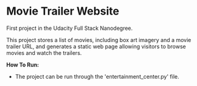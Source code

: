 # Movie Trailer Website

First project in the Udacity Full Stack Nanodegree.

This project stores a list of movies, including box art imagery and a movie trailer URL, and generates a static web page allowing visitors to browse movies and watch the trailers.


**How To Run:**
- The project can be run through the 'entertainment_center.py' file.
